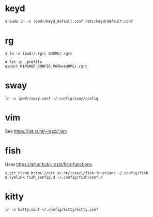 # keyd

```
$ sudo ln -s (pwd)/keyd_default.conf /etc/keyd/default.conf
```

# rg

```
$ ln -s (pwd)/.rgrc $HOME/.rgrc

# Set in .profile
export RIPGREP_CONFIG_PATH=$HOME/.rgrc
```

# sway

```
ln -s (pwd)/sway.conf ~/.config/sway/config
```

# vim

See https://git.sr.ht/~razzi/.vim

# fish

Uses https://git.sr.hut/~razzi/fish-functions.

```
$ git clone https://git.sr.ht/~razzi/fish-functions ~/.config/fish
$ symlink fish_config.d ~/.config/fish/conf.d
```

# kitty

```
ln -s kitty.conf ~/.config/kitty/kitty.conf
```

